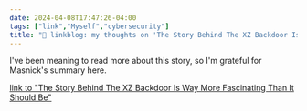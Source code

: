 ```yaml
---
date: 2024-04-08T17:47:26-04:00
tags: ["link","Myself","cybersecurity"]
title: "🔗 linkblog: my thoughts on 'The Story Behind The XZ Backdoor Is Way More Fascinating Than It Should Be'"
---
```

I've been meaning to read more about this story, so I'm grateful for Masnick's summary here.

[link to "The Story Behind The XZ Backdoor Is Way More Fascinating Than It Should Be"](https://www.techdirt.com/2024/04/08/the-story-behind-the-xz-backdoor-is-way-more-fascinating-than-it-should-be/)